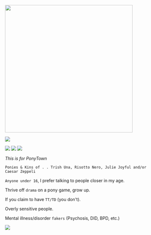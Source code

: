 <img src="https://media.tenor.com/XlJrVTKEABEAAAAC/jojos-bizarre-adventure-risotto-nero-jojo.gif" width="420" >


 ![](https://pixelbank.neocities.org/dividers/image104.gif)




![](https://i.imgur.com/iDUGWM8.gif) ![](https://cdn.discordapp.com/attachments/1047060118342209566/1082533983394476094/ezgif-5-02ff19e8a9.png) ![](https://gifs.crd.co/assets/images/gallery25/597b21f6.gif?v=d417d32b) 

*This is for PonyTown*

`Ponies & Kins of . . Trish Una, Risotto Nero, Julie Joyful and/or Caesar Zeppeli` 

 `Anyone under 16`, I prefer talking to people closer in my age.

Thrive off `drama` on a pony game, grow up. 

If you claim to have `TT/TD` (you don't). 

Overly sensitive people. 

Mental illness/disorder `fakers` (Psychosis, DID, BPD, etc.) 

 ![](https://pixelbank.neocities.org/dividers/824810rihgjn5e0t.gif) 
